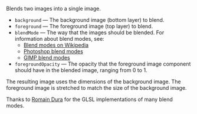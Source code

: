 Blends two images into a single image.

   - `background` — The background image (bottom layer) to blend.
   - `foreground` — The foreground image (top layer) to blend.
   - `blendMode` — The way that the images should be blended. For information about blend modes, see: 
      - [Blend modes on Wikipedia](http://en.wikipedia.org/wiki/Blend_modes)
      - [Photoshop blend modes](http://help.adobe.com/en_US/photoshop/cs/using/WSfd1234e1c4b69f30ea53e41001031ab64-77eba.html)
      - [GIMP blend modes](http://docs.gimp.org/en/gimp-concepts-layer-modes.html)
   - `foregroundOpacity` — The opacity that the foreground image component should have in the blended image, ranging from 0 to 1.

The resulting image uses the dimensions of the background image. The foreground image is stretched to match the size of the background image.

Thanks to [Romain Dura](http://mouaif.wordpress.com/2009/01/05/photoshop-math-with-glsl-shaders/) for the GLSL implementations of many blend modes.

